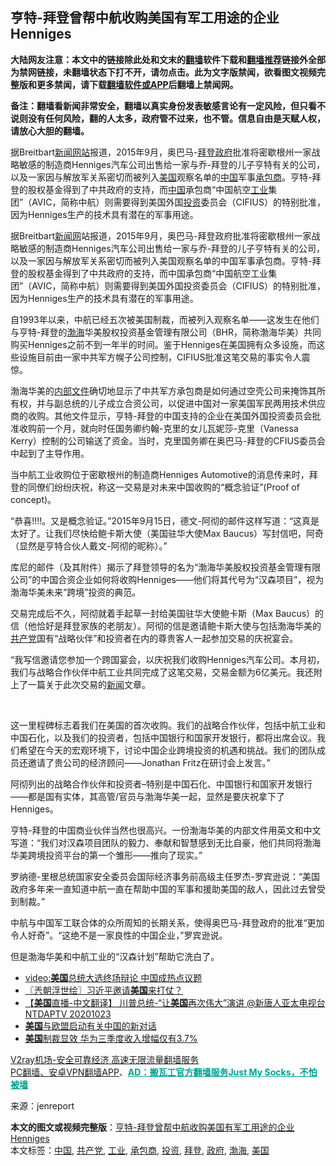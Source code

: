  <h2>亨特-拜登曾帮中航收购美国有军工用途的企业Henniges</h2> <p class="notice"><b>大陆网友注意：本文中的链接除此处和文末的<a href="https://github.com/bannedbook/fanqiang" >翻墙</a>软件下载和<a href="https://github.com/killgcd/justmysocks/blob/master/README.md">翻墙推荐</a>链接外全部为禁网链接，未翻墙状态下打不开，请勿点击。此为文字版禁闻，欲看图文视频完整版和更多禁闻，请下载<a href="https://github.com/bannedbook/fanqiang">翻墙软件或APP</a>后翻墙上禁闻网。</p><p>备注：翻墙看新闻非常安全，翻墙以真实身份发表敏感言论有一定风险，但只看不说则没有任何风险，翻的人太多，政府管不过来，也不管。信息自由是天赋人权，请放心大胆的翻墙。</b></p>  <div class="entry"> <p id="summary">据Breitbart<span class='wp_keywordlink_affiliate'><a href="https://www.bannedbook.org/" title="新闻网站">新闻网站</a></span>报道，2015年9月，奥巴马-<a href="https://www.bannedbook.org/bnews/tag/%e6%8b%9c%e7%99%bb/" class="st_tag internal_tag" rel="tag" title="标签 拜登 下的日志">拜登</a><a href="https://www.bannedbook.org/bnews/tag/%e6%94%bf%e5%ba%9c/" class="st_tag internal_tag" rel="tag" title="标签 政府 下的日志">政府</a>批准将密歇根州一家战略敏感的制造商Henniges汽车公司出售给一家与乔-拜登的儿子亨特有关的公司，以及一家因与解放军关系密切而被列入<a href="https://www.bannedbook.org/bnews/tag/%e7%be%8e%e5%9b%bd/" class="st_tag internal_tag" rel="tag" title="标签 美国 下的日志">美国</a>观察名单的<span class='wp_keywordlink_affiliate'><a href="https://www.bannedbook.org/" title="中国" target="_blank">中国</a></span>军事<a href="https://www.bannedbook.org/bnews/tag/%E6%89%BF%E5%8C%85%E5%95%86/" class="st_tag internal_tag" rel="tag" title="标签 承包商 下的日志">承包商</a>。亨特-拜登的股权基金得到了中共政府的支持，而<a href="https://www.bannedbook.org/bnews/tag/%E4%B8%AD%E5%9B%BD/" class="st_tag internal_tag" rel="tag" title="标签 中国 下的日志">中国</a>承包商“中国航空<a href="https://www.bannedbook.org/bnews/tag/%E5%B7%A5%E4%B8%9A/" class="st_tag internal_tag" rel="tag" title="标签 工业 下的日志">工业</a>集团”（AVIC，简称中航）则需要得到美国外国<a href="https://www.bannedbook.org/bnews/tag/%e6%8a%95%e8%b5%84/" class="st_tag internal_tag" rel="tag" title="标签 投资 下的日志">投资</a>委员会（CIFIUS）的特别批准，因为Henniges生产的技术具有潜在的军事用途。</p> <p>据Breitbart<span class='wp_keywordlink_affiliate'><a href="https://www.bannedbook.org/" title="新闻网">新闻网</a></span>站报道，2015年9月，奥巴马-拜登政府批准将密歇根州一家战略敏感的制造商Henniges汽车公司出售给一家与乔-拜登的儿子亨特有关的公司，以及一家因与解放军关系密切而被列入美国观察名单的中国军事承包商。亨特-拜登的股权基金得到了中共政府的支持，而中国承包商“中国航空工业集团”（AVIC，简称中航）则需要得到美国外国投资委员会（CIFIUS）的特别批准，因为Henniges生产的技术具有潜在的军事用途。</p> <p></p> <p>自1993年以来，中航已经五次被美国制裁，而被列入观察名单——这发生在他们与亨特-拜登的<a href="https://www.bannedbook.org/bnews/tag/%E6%B8%A4%E6%B5%B7/" class="st_tag internal_tag" rel="tag" title="标签 渤海 下的日志">渤海</a>华美股权投资基金管理有限公司（BHR，简称渤海华美）共同购买Henniges之前不到一年半的时间。鉴于Henniges在美国拥有众多设施，而这些设施目前由一家中共军方幌子公司控制，CIFIUS批准这笔交易的事实令人震惊。</p>  <p>渤海华美的<span class='wp_keywordlink'><a href="https://www.bannedbook.org/forum34/" title="中共内部文件 中共保密文件 解密文件" target="_blank">内部文件</a></span>确切地显示了中共军方承包商是如何通过空壳公司来掩饰其所有权，并与副总统的儿子成立合资公司，以促进中国对一家美国军民两用技术供应商的收购。其他文件显示，亨特-拜登的中国支持的企业在美国外国投资委员会批准收购前一个月，就向时任国务卿约翰-克里的女儿瓦妮莎-克里（Vanessa Kerry）控制的公司输送了资金。当时，克里国务卿在奥巴马-拜登的CFIUS委员会中起到了主导作用。</p> <p>当中航工业收购位于密歇根州的制造商Henniges Automotive的消息传来时，拜登的同僚们纷纷庆祝，称这一交易是对未来中国收购的“概念验证”(Proof of concept)。</p> <p>“恭喜!!!!。又是概念验证。”2015年9月15日，德文-阿彻的邮件这样写道：“这真是太好了。让我们尽快给鲍卡斯大使（美国驻华大使Max Baucus）写封信吧，阿奇（显然是亨特合伙人戴文-阿彻的昵称）。”</p> <p>库尼的邮件（及其附件）揭示了拜登领导的名为“渤海华美股权投资基金管理有限公司”的中国合资企业如何将收购Henniges——他们将其代号为“汉森项目”，视为渤海华美未来“跨境”投资的典范。</p>  <p>交易完成后不久，阿彻就着手起草一封给美国驻华大使鲍卡斯（Max Baucus）的信（他恰好是拜登家族的老朋友）。阿彻的信是邀请鲍卡斯大使与包括渤海华美的<a href="https://www.bannedbook.org/bnews/tag/%e5%85%b1%e4%ba%a7%e5%85%9a/" class="st_tag internal_tag" rel="tag" title="标签 共产党 下的日志">共产党</a>国有“战略伙伴”和投资者在内的尊贵客人一起参加交易的庆祝宴会。</p> <p>“我写信邀请您参加一个跨国宴会，以庆祝我们收购Henniges汽车公司。本月初，我们与战略合作伙伴中航工业共同完成了这笔交易，交易金额为6亿美元。我还附上了一篇关于此次交易的<span class='wp_keywordlink_affiliate'><a href="https://www.bannedbook.org/" title="新闻">新闻</a></span>文章。</p> <p>&nbsp;</p> <p>这一里程碑标志着我们在美国的首次收购。我们的战略合作伙伴，包括中航工业和中国石化，以及我们的投资者，包括中国银行和国家开发银行，都将出席会议。我们希望在今天的宏观环境下，讨论中国企业跨境投资的机遇和挑战。我们的团队成员还邀请了贵公司的经济顾问——Jonathan Fritz在研讨会上发言。”</p>  <p>阿彻列出的战略合作伙伴和投资者–特别是中国石化、中国银行和国家开发银行——都是国有实体，其高管/官员与渤海华美一起，显然是要庆祝拿下了Henniges。</p> <p>亨特-拜登的中国商业伙伴当然也很高兴。一份渤海华美的内部文件用英文和中文写道：“我们对汉森项目团队的毅力、奉献和智慧感到无比自豪，他们共同将渤海华美跨境投资平台的第一个雏形——推向了现实。”</p> <p>罗纳德-里根总统国家安全委员会国际经济事务前高级主任罗杰-罗宾逊说：“美国政府多年来一直知道中航一直在帮助中国的军事和援助美国的敌人，因此过去曾受到制裁。”</p> <p>中航与中国军工联合体的众所周知的长期关系，使得奥巴马-拜登政府的批准“更加令人好奇”。“这绝不是一家良性的中国企业，”罗宾逊说。</p>  <p>但是渤海华美和中航工业的“汉森计划”帮助它洗白了。</p> <ul class='op-related-articles' title='相关阅读'> <li><a href='https://www.bannedbook.org/bnews/headline/20201024/1419288.html' target='_blank'>video:<b>美国</b>总统大选终场辩论 中国成热点议题</a></li> <li><a href='https://www.bannedbook.org/bnews/ssgc/20201024/1419260.html' target='_blank'>〖兲朝浮世绘〗习近平邀请<b>美国</b>来打仗？</a></li> <li><a href='https://www.bannedbook.org/bnews/taiwannews/20201024/1419257.html' target='_blank'>【<b>美国</b>直播-中文翻译】  川普总统-“让<b>美国</b>再次伟大”演讲 @新唐人亚太电视台NTDAPTV   20201023</a></li> <li><a href='https://www.bannedbook.org/bnews/headline/20201024/1419256.html' target='_blank'><b>美国</b>与欧盟启动有关中国的新对话</a></li> <li><a href='https://www.bannedbook.org/bnews/comments/20201024/1419247.html' target='_blank'><b>美国</b>制裁显效 华为三季度收入增幅仅有3.7%</a></li> </ul> <p class="texttj"> <a href="https://www.bannedbook.org/forum23/topic22702.html" target="_blank">V2ray机场-安全可靠经济 高速无限流量翻墙服务</a><br/> <a href="https://github.com/bannedbook/fanqiang/wiki/%E7%A6%81%E9%97%BB%E7%BD%91%E5%AE%89%E5%8D%93%E7%BF%BB%E5%A2%99%E6%96%B0%E9%97%BBAPP" target="_blank">PC翻墙、安卓VPN翻墙APP</a>、<span onclick="window.open('https://github.com/killgcd/justmysocks/blob/master/README.md')" style="font-weight:bold;color:#00A191;cursor:pointer;text-decoration:underline;outline:none">AD：搬瓦工官方翻墙服务Just My Socks，不怕被墙</span></p><p> 来源：jenreport </p><a name='sharetosocial'></a>       <div><b>本文的图文或视频完整版</b>：<a href='https://www.bannedbook.org/bnews/cbnews/20201024/1419295.html'>亨特-拜登曾帮中航收购美国有军工用途的企业Henniges</a></div>  </div><!--END ENTRY--> <div class="postfooter"> <div>本文标签：<a href="https://www.bannedbook.org/bnews/tag/%E4%B8%AD%E5%9B%BD/" rel="tag">中国</a>, <a href="https://www.bannedbook.org/bnews/tag/%e5%85%b1%e4%ba%a7%e5%85%9a/" rel="tag">共产党</a>, <a href="https://www.bannedbook.org/bnews/tag/%E5%B7%A5%E4%B8%9A/" rel="tag">工业</a>, <a href="https://www.bannedbook.org/bnews/tag/%E6%89%BF%E5%8C%85%E5%95%86/" rel="tag">承包商</a>, <a href="https://www.bannedbook.org/bnews/tag/%e6%8a%95%e8%b5%84/" rel="tag">投资</a>, <a href="https://www.bannedbook.org/bnews/tag/%e6%8b%9c%e7%99%bb/" rel="tag">拜登</a>, <a href="https://www.bannedbook.org/bnews/tag/%e6%94%bf%e5%ba%9c/" rel="tag">政府</a>, <a href="https://www.bannedbook.org/bnews/tag/%E6%B8%A4%E6%B5%B7/" rel="tag">渤海</a>, <a href="https://www.bannedbook.org/bnews/tag/%e7%be%8e%e5%9b%bd/" rel="tag">美国</a></div>  </div><!--END POSTFOOTER--> 